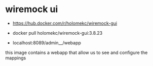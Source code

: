 # wiremock ui

- https://hub.docker.com/r/holomekc/wiremock-gui
- docker pull holomekc/wiremock-gui:3.8.23

- localhost:8089/admin__/webapp

this image contains a webapp that allow us to see and configure the mappings
